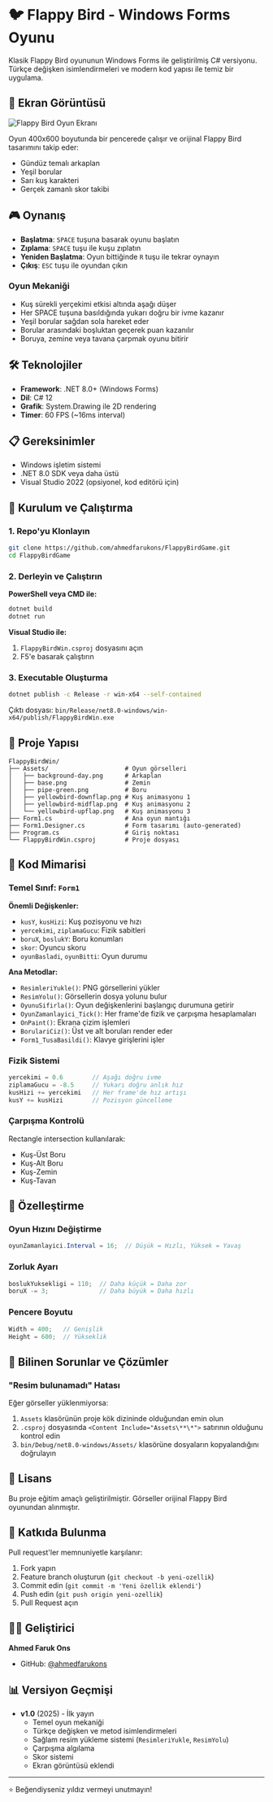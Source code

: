 # 🐦 Flappy Bird - Windows Forms Oyunu

Klasik Flappy Bird oyununun Windows Forms ile geliştirilmiş C# versiyonu. Türkçe değişken isimlendirmeleri ve modern kod yapısı ile temiz bir uygulama.

## 📸 Ekran Görüntüsü

![Flappy Bird Oyun Ekranı](screenshot.png)

Oyun 400x600 boyutunda bir pencerede çalışır ve orijinal Flappy Bird tasarımını takip eder:
- Gündüz temalı arkaplan
- Yeşil borular
- Sarı kuş karakteri
- Gerçek zamanlı skor takibi

## 🎮 Oynanış

- **Başlatma**: `SPACE` tuşuna basarak oyunu başlatın
- **Zıplama**: `SPACE` tuşu ile kuşu zıplatın
- **Yeniden Başlatma**: Oyun bittiğinde `R` tuşu ile tekrar oynayın
- **Çıkış**: `ESC` tuşu ile oyundan çıkın

### Oyun Mekaniği

- Kuş sürekli yerçekimi etkisi altında aşağı düşer
- Her SPACE tuşuna basıldığında yukarı doğru bir ivme kazanır
- Yeşil borular sağdan sola hareket eder
- Borular arasındaki boşluktan geçerek puan kazanılır
- Boruya, zemine veya tavana çarpmak oyunu bitirir

## 🛠️ Teknolojiler

- **Framework**: .NET 8.0+ (Windows Forms)
- **Dil**: C# 12
- **Grafik**: System.Drawing ile 2D rendering
- **Timer**: 60 FPS (~16ms interval)

## 📋 Gereksinimler

- Windows işletim sistemi
- .NET 8.0 SDK veya daha üstü
- Visual Studio 2022 (opsiyonel, kod editörü için)

## 🚀 Kurulum ve Çalıştırma

### 1. Repo'yu Klonlayın

```bash
git clone https://github.com/ahmedfarukons/FlappyBirdGame.git
cd FlappyBirdGame
```

### 2. Derleyin ve Çalıştırın

**PowerShell veya CMD ile:**
```bash
dotnet build
dotnet run
```

**Visual Studio ile:**
1. `FlappyBirdWin.csproj` dosyasını açın
2. F5'e basarak çalıştırın

### 3. Executable Oluşturma

```bash
dotnet publish -c Release -r win-x64 --self-contained
```

Çıktı dosyası: `bin/Release/net8.0-windows/win-x64/publish/FlappyBirdWin.exe`

## 📁 Proje Yapısı

```
FlappyBirdWin/
├── Assets/                     # Oyun görselleri
│   ├── background-day.png      # Arkaplan
│   ├── base.png                # Zemin
│   ├── pipe-green.png          # Boru
│   ├── yellowbird-downflap.png # Kuş animasyonu 1
│   ├── yellowbird-midflap.png  # Kuş animasyonu 2
│   └── yellowbird-upflap.png   # Kuş animasyonu 3
├── Form1.cs                    # Ana oyun mantığı
├── Form1.Designer.cs           # Form tasarımı (auto-generated)
├── Program.cs                  # Giriş noktası
└── FlappyBirdWin.csproj        # Proje dosyası
```

## 🔧 Kod Mimarisi

### Temel Sınıf: `Form1`

**Önemli Değişkenler:**
- `kusY`, `kusHizi`: Kuş pozisyonu ve hızı
- `yercekimi`, `ziplamaGucu`: Fizik sabitleri
- `boruX`, `boslukY`: Boru konumları
- `skor`: Oyuncu skoru
- `oyunBasladi`, `oyunBitti`: Oyun durumu

**Ana Metodlar:**
- `ResimleriYukle()`: PNG görsellerini yükler
- `ResimYolu()`: Görsellerin dosya yolunu bulur
- `OyunuSifirla()`: Oyun değişkenlerini başlangıç durumuna getirir
- `OyunZamanlayici_Tick()`: Her frame'de fizik ve çarpışma hesaplamaları
- `OnPaint()`: Ekrana çizim işlemleri
- `BorulariCiz()`: Üst ve alt boruları render eder
- `Form1_TusaBasildi()`: Klavye girişlerini işler

### Fizik Sistemi

```csharp
yercekimi = 0.6        // Aşağı doğru ivme
ziplamaGucu = -8.5     // Yukarı doğru anlık hız
kusHizi += yercekimi   // Her frame'de hız artışı
kusY += kusHizi        // Pozisyon güncelleme
```

### Çarpışma Kontrolü

Rectangle intersection kullanılarak:
- Kuş-Üst Boru
- Kuş-Alt Boru
- Kuş-Zemin
- Kuş-Tavan

## 🎨 Özelleştirme

### Oyun Hızını Değiştirme

```csharp
oyunZamanlayici.Interval = 16;  // Düşük = Hızlı, Yüksek = Yavaş
```

### Zorluk Ayarı

```csharp
boslukYuksekligi = 110;  // Daha küçük = Daha zor
boruX -= 3;              // Daha büyük = Daha hızlı
```

### Pencere Boyutu

```csharp
Width = 400;   // Genişlik
Height = 600;  // Yükseklik
```

## 🐛 Bilinen Sorunlar ve Çözümler

### "Resim bulunamadı" Hatası

Eğer görseller yüklenmiyorsa:
1. `Assets` klasörünün proje kök dizininde olduğundan emin olun
2. `.csproj` dosyasında `<Content Include="Assets\**\*">` satırının olduğunu kontrol edin
3. `bin/Debug/net8.0-windows/Assets/` klasörüne dosyaların kopyalandığını doğrulayın

## 📄 Lisans

Bu proje eğitim amaçlı geliştirilmiştir. Görseller orijinal Flappy Bird oyunundan alınmıştır.

## 🤝 Katkıda Bulunma

Pull request'ler memnuniyetle karşılanır:
1. Fork yapın
2. Feature branch oluşturun (`git checkout -b yeni-ozellik`)
3. Commit edin (`git commit -m 'Yeni özellik eklendi'`)
4. Push edin (`git push origin yeni-ozellik`)
5. Pull Request açın

## 👨‍💻 Geliştirici

**Ahmed Faruk Ons**
- GitHub: [@ahmedfarukons](https://github.com/ahmedfarukons)

## 📊 Versiyon Geçmişi

- **v1.0** (2025) - İlk yayın
  - Temel oyun mekaniği
  - Türkçe değişken ve metod isimlendirmeleri
  - Sağlam resim yükleme sistemi (`ResimleriYukle`, `ResimYolu`)
  - Çarpışma algılama
  - Skor sistemi
  - Ekran görüntüsü eklendi

---

⭐ Beğendiyseniz yıldız vermeyi unutmayın!
